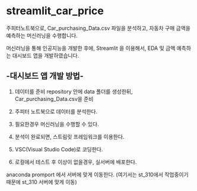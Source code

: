# streamlit_car_price

주피터노트북으로, Car_purchasing_Data.csv 파일을 분석하고, 
자동차 구매 금액을 예측하는 머신러닝을 수행합니다.

머신러닝을 통해 인공지능을 개발한 후에, Streamlit 을 이용해서, 
EDA 및 금액 예측하는 대시보드 앱을 개발하였습니다.

## -대시보드 앱 개발 방법-
1. 데이터를 준비
repository 안에 data 폴더를 생성한뒤,  Car_purchasing_Data.csv을 준비

2. 주피터 노트북으로 데이터를 분석한다.
3. 필요한경우 머신러닝을 수행할 수 있다.
4. 분석이 완료되면, 스트림릿 프레임워크를 이용한다.
5. VSC(Visual Studio Code)로 코딩한다.
6. 로컬에서 테스트 후 이상이 없을경우, 실서버에 배포한다.

anaconda promport 에서 서버에 맞게 이동한다.
(여기서는 st_310에서 작업중이기 때문에 st_310 서버에 맞게 이동)
